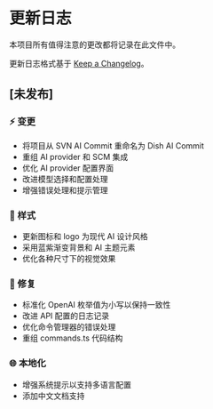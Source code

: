# 更新日志

本项目所有值得注意的更改都将记录在此文件中。

更新日志格式基于 [Keep a Changelog](https://keepachangelog.com/zh-CN/1.0.0/)。

## [未发布]

### ⚡ 变更

- 将项目从 SVN AI Commit 重命名为 Dish AI Commit
- 重组 AI provider 和 SCM 集成
- 优化 AI provider 配置界面
- 改进模型选择和配置处理
- 增强错误处理和提示管理

### 🎨 样式

- 更新图标和 logo 为现代 AI 设计风格
- 采用蓝紫渐变背景和 AI 主题元素
- 优化各种尺寸下的视觉效果

### 🐛 修复

- 标准化 OpenAI 枚举值为小写以保持一致性
- 改进 API 配置的日志记录
- 优化命令管理器的错误处理
- 重组 commands.ts 代码结构

### 🌐 本地化

- 增强系统提示以支持多语言配置
- 添加中文文档支持
